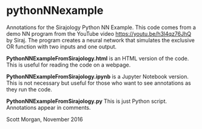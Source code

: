 # pythonNNexample
Annotations for the Sirajology Python NN Example. This code comes from a demo NN program from the YouTube video https://youtu.be/h3l4qz76JhQ by Siraj. The program creates a neural network that simulates the exclusive OR function with two inputs and one output.

**PythonNNExampleFromSirajology.html** is an HTML version of the code. This is useful for reading the code on a webpage. 

**PythonNNExampleFromSirajology.ipynb** is a Jupyter Notebook version. This is not necessary but useful for those who want to see annotations as they run the code. 

**PythonNNExampleFromSirajology.py** This is just Python script. Annotations appear in comments. 

Scott Morgan, 
November 2016
